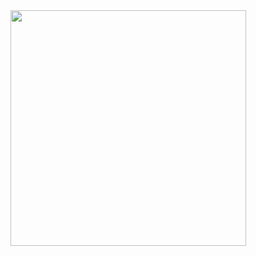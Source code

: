 <div align="center"><img src="https://developer.android.com/static/images/social/android-developers.png?hl=pt-br" height="377"></div>

